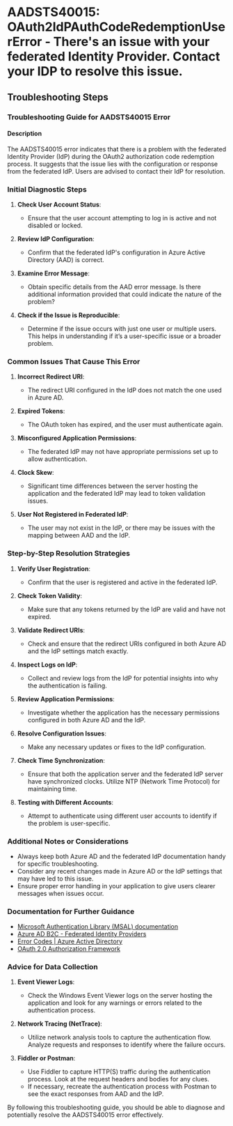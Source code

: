 # AADSTS40015: OAuth2IdPAuthCodeRedemptionUserError - There's an issue with your federated Identity Provider. Contact your IDP to resolve this issue.


## Troubleshooting Steps
### Troubleshooting Guide for AADSTS40015 Error

#### Description
The AADSTS40015 error indicates that there is a problem with the federated Identity Provider (IdP) during the OAuth2 authorization code redemption process. It suggests that the issue lies with the configuration or response from the federated IdP. Users are advised to contact their IdP for resolution.

### Initial Diagnostic Steps

1. **Check User Account Status**:
   - Ensure that the user account attempting to log in is active and not disabled or locked.

2. **Review IdP Configuration**:
   - Confirm that the federated IdP's configuration in Azure Active Directory (AAD) is correct.

3. **Examine Error Message**:
   - Obtain specific details from the AAD error message. Is there additional information provided that could indicate the nature of the problem?

4. **Check if the Issue is Reproducible**:
   - Determine if the issue occurs with just one user or multiple users. This helps in understanding if it’s a user-specific issue or a broader problem.

### Common Issues That Cause This Error

1. **Incorrect Redirect URI**:
   - The redirect URI configured in the IdP does not match the one used in Azure AD.

2. **Expired Tokens**:
   - The OAuth token has expired, and the user must authenticate again.

3. **Misconfigured Application Permissions**:
   - The federated IdP may not have appropriate permissions set up to allow authentication.

4. **Clock Skew**:
   - Significant time differences between the server hosting the application and the federated IdP may lead to token validation issues.

5. **User Not Registered in Federated IdP**:
   - The user may not exist in the IdP, or there may be issues with the mapping between AAD and the IdP.

### Step-by-Step Resolution Strategies

1. **Verify User Registration**:
   - Confirm that the user is registered and active in the federated IdP.

2. **Check Token Validity**:
   - Make sure that any tokens returned by the IdP are valid and have not expired.

3. **Validate Redirect URIs**:
   - Check and ensure that the redirect URIs configured in both Azure AD and the IdP settings match exactly.

4. **Inspect Logs on IdP**:
   - Collect and review logs from the IdP for potential insights into why the authentication is failing.

5. **Review Application Permissions**:
   - Investigate whether the application has the necessary permissions configured in both Azure AD and the IdP.

6. **Resolve Configuration Issues**:
   - Make any necessary updates or fixes to the IdP configuration.

7. **Check Time Synchronization**:
   - Ensure that both the application server and the federated IdP server have synchronized clocks. Utilize NTP (Network Time Protocol) for maintaining time.

8. **Testing with Different Accounts**:
   - Attempt to authenticate using different user accounts to identify if the problem is user-specific.

### Additional Notes or Considerations

- Always keep both Azure AD and the federated IdP documentation handy for specific troubleshooting.
- Consider any recent changes made in Azure AD or the IdP settings that may have led to this issue.
- Ensure proper error handling in your application to give users clearer messages when issues occur.

### Documentation for Further Guidance

- [Microsoft Authentication Library (MSAL) documentation](https://docs.microsoft.com/en-us/azure/active-directory/develop/msal-overview)
- [Azure AD B2C - Federated Identity Providers](https://docs.microsoft.com/en-us/azure/active-directory-b2c/identity-provider-overview)
- [Error Codes | Azure Active Directory](https://docs.microsoft.com/en-us/azure/active-directory/develop/reference-aad-errors)
- [OAuth 2.0 Authorization Framework](https://datatracker.ietf.org/doc/html/rfc6749)

### Advice for Data Collection

1. **Event Viewer Logs**:
   - Check the Windows Event Viewer logs on the server hosting the application and look for any warnings or errors related to the authentication process.

2. **Network Tracing (NetTrace)**:
   - Utilize network analysis tools to capture the authentication flow. Analyze requests and responses to identify where the failure occurs.

3. **Fiddler or Postman**:
   - Use Fiddler to capture HTTP(S) traffic during the authentication process. Look at the request headers and bodies for any clues.
   - If necessary, recreate the authentication process with Postman to see the exact responses from AAD and the IdP.

By following this troubleshooting guide, you should be able to diagnose and potentially resolve the AADSTS40015 error effectively.